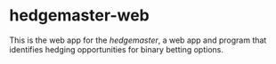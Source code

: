 # hedgemaster-web
This is the web app for  the *hedgemaster*, a web app and program that identifies hedging opportunities for binary betting options.
